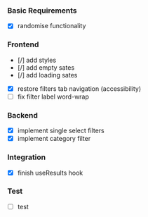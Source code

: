 ### Basic Requirements
-   [x] randomise functionality

### Frontend
-   [/] add styles
-   [/] add empty sates
-   [/] add loading sates
-   [x] restore filters tab navigation (accessibility)
-   [ ] fix filter label word-wrap

### Backend
-   [x] implement single select filters
-   [x] implement category filter

### Integration
-   [x] finish useResults hook

### Test
-   [ ] test

